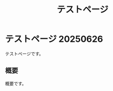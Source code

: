 ﻿---
title: テストページ
url: /20250626
$namespace: Blog.Pages
---

# テストページ 20250626

テストページです。

## 概要

概要です。